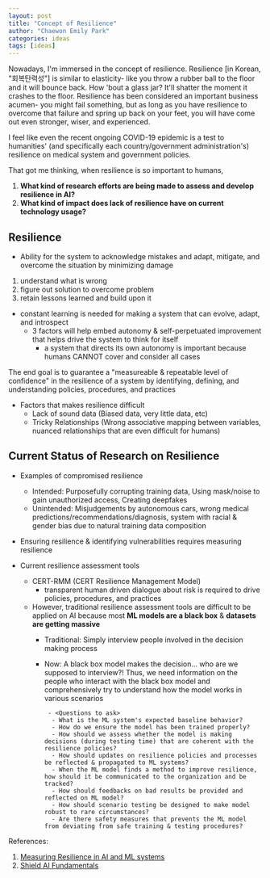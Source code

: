 ```yaml
---
layout: post
title: "Concept of Resilience"
author: "Chaewon Emily Park"
categories: ideas
tags: [ideas]
---
```


Nowadays, I'm immersed in the concept of resilience.
Resilience [in Korean, "회복탄력성"] is similar to elasticity- like you throw a rubber ball to the floor and it will bounce back.
How 'bout a glass jar? It'll shatter the moment it crashes to the floor.
Resilience has been considered an important business acumen-
you might fail something, but as long as you have resilience to overcome that failure and spring up back on your feet,
you will have come out even stronger, wiser, and experienced.

I feel like even the recent ongoing COVID-19 epidemic is a test to humanities'
(and specifically each country/government administration's) resilience on medical system and government policies.

That got me thinking, when resilience is so important to humans,
1) **What kind of research efforts are being made to assess and develop resilience in AI?**
2) **What kind of impact does lack of resilience have on current technology usage?**

## Resilience

- Ability for the system to acknowledge mistakes and adapt, mitigate, and overcome the situation by minimizing damage
1) understand what is wrong
2) figure out solution to overcome problem
3) retain lessons learned and build upon it

- constant learning is needed for making a system that can evolve, adapt, and introspect
  - 3 factors will help embed autonomy & self-perpetuated improvement that helps drive the system to think for itself
    - a system that directs its own autonomy is important because humans CANNOT cover and consider all cases 

The end goal is to guarantee a "measureable & repeatable level of confidence" in the resilience of a system
by identifying, defining, and understanding policies, procedures, and practices

- Factors that makes resilience difficult
  - Lack of sound data (Biased data, very little data, etc)
  - Tricky Relationships (Wrong associative mapping between variables, nuanced relationships that are even difficult for humans)

## Current Status of Research on Resilience

- Examples of compromised resilience
  - Intended: Purposefully corrupting training data, Using mask/noise to gain unauthorized access, Creating deepfakes
  - Unintended: Misjudgements by autonomous cars, wrong medical predictions/recommendations/diagnosis,
  system with racial & gender bias due to natural training data composition

- Ensuring resilience & identifying vulnerabilities requires measuring resilience

- Current resilience assessment tools
  - CERT-RMM (CERT Resilience Management Model)
    - transparent human driven dialogue about risk is required to drive policies, procedures, and practices
  - However, traditional resilience assessment tools are difficult to be applied on AI because
  most **ML models are a black box** & **datasets are getting massive**
    - Traditional: Simply interview people involved in the decision making process
    - Now: A black box model makes the decision... who are we supposed to interview?!
           Thus, we need information on the people who interact with the black box model
           and comprehensively try to understand how the model works in various scenarios
           
           - <Questions to ask>
            - What is the ML system's expected baseline behavior?
            - How do we ensure the model has been trained properly?
            - How should we assess whether the model is making decisions (during testing time) that are coherent with the resilience policies?
            - How should updates on resilience policies and processes be reflected & propagated to ML systems?
            - When the ML model finds a method to improve resilience, how should it be communicated to the organization and be tracked?
            - How should feedbacks on bad results be provided and reflected on ML model?
            - How should scenario testing be designed to make model robust to rare circumstances?
            - Are there safety measures that prevents the ML model from deviating from safe training & testing procedures?

References:
1) [Measuring Resilience in AI and ML systems](https://insights.sei.cmu.edu/insider-threat/2019/12/measuring-resilience-in-artificial-intelligence-and-machine-learning-systems.html)
2) [Shield AI Fundamentals](https://www.shield.ai/content/2019/6/17/on-resilient-intelligence)   
